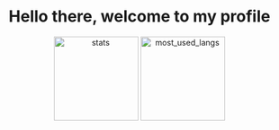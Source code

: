 <div align="center">
  <h1>Hello there, welcome to my profile</h1>
  <img src="https://github-readme-stats.vercel.app/api?username=blankRiot96&show_icons=true&include_all_commits=true&count_private=true&bg_color=ffffff00&text_color=34ebe5&hide_border=true" height="150" alt="stats">
  <img src="https://github-readme-stats.vercel.app/api/top-langs/?username=blankRiot96&layout=compact&langs_count=4&bg_color=ffffff00&text_color=34ebe5&count_private=true&hide_border=true" height="150" alt="most_used_langs">
</div>
